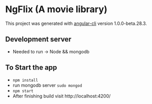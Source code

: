 # NgFlix (A movie library)

This project was generated with [angular-cli](https://github.com/angular/angular-cli) version 1.0.0-beta.28.3.

## Development server
* Needed to run -> Node && mongodb

## To Start the app
* `npm install`
* run mongodb server `sudo mongod`
* `npm start` 
* After finishing build visit http://localhost:4200/
